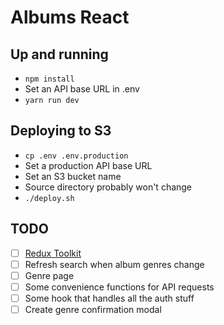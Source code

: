 Albums React
============

## Up and running

- `npm install`
- Set an API base URL in .env
- `yarn run dev`

## Deploying to S3

- `cp .env .env.production`
- Set a production API base URL
- Set an S3 bucket name
- Source directory probably won't change
- `./deploy.sh`


## TODO

- [ ] [Redux Toolkit](https://redux-toolkit.js.org/)
- [ ] Refresh search when album genres change
- [ ] Genre page
- [ ] Some convenience functions for API requests
- [ ] Some hook that handles all the auth stuff
- [ ] Create genre confirmation modal
